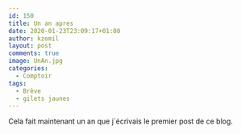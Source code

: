 ```yaml
---
id: 150
title: Un an apres
date: 2020-01-23T23:09:17+01:00
author: kzomil
layout: post
comments: true
image: UnAn.jpg
categories:
  - Comptoir
tags:
  - Brève
  - gilets jaunes
---
```

Cela fait maintenant un an que j´écrivais le premier post de ce blog.
